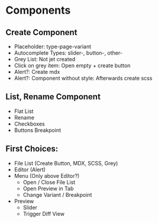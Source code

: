 # Components

## Create Component
- Placeholder: type-page-variant
- Autocomplete Types: slider-, button-, other-
- Grey List: Not jet created
- Click on grey item: Open empty + create button
- Alert?: Create mdx
- Alert?: Component without style: Afterwards create scss

## List, Rename Component
- Flat List
- Rename
- Checkboxes
- Buttons Breakpoint

## First Choices:
- File List (Create Button, MDX, SCSS, Grey)
- Editor (Alert)
- Menu (Only above Editor?)
  - Open / Close File List
  - Open Preview in Tab
  - Change Variant / Breakpoint
- Preview
  - Slider 
  - Trigger Diff View